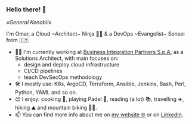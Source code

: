 ### Hello there! 👋
*«General Kenobi!»*

I'm Omar, a Cloud ~Architect~ Ninja 🥷🏼 & a DevOps ~Evangelist~ Sensei from 🇮🇹
- 👨‍💻 I'm currently working at [Business Integration Partners S.p.A.](https://www.bip-group.com/) as a Solutions Architect, with main focuses on:
    * design and deploy cloud infrastructure
    * CI/CD pipelines
    * teach DevSecOps methodology
- 🛠 I mostly use: K8s, ArgoCD, Terraform, Ansible, Jenkins, Bash, Perl, Python, YAML and so on.
- 😍 I enjoy: cooking 🥘, playing Padel 🎾, reading (a lot) 📚, travelling ✈️, hiking ⛰️ and mountain biking 🚵🏼.
- 📫 You can find more info about me on [my website 🌐](https://dedonato.eu) or on [LinkedIn](https://www.linkedin.com/in/odedonato/).

<!--
[![Omar's GitHub Stats](https://github-readme-stats.vercel.app/api?username=odedonato&show_icons=true&theme=transparent)](https://github.com/odedonato)
[![Omar's GitHub Stats](https://github-readme-stats.vercel.app/api?username=odedonato&count_private=true&include_all_commits=true&show_icons=true&theme=transparent)](https://github.com/odedonato)
[![Top Langs](https://github-readme-stats.vercel.app/api/top-langs/?username=odedonato&layout=compact)](https://github.com/odedonato)
<img align="center" width="665" src="https://github-profile-trophy.vercel.app/?username=odedonato&rank=A,AA,AAA">
-->

